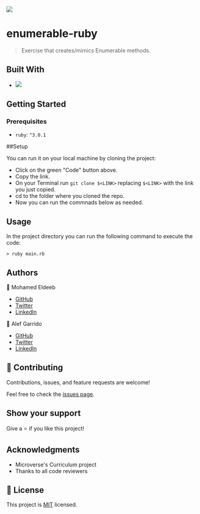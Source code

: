 ![](https://img.shields.io/badge/Microverse-blueviolet)

# enumerable-ruby

>Exercise that creates/mimics Enumerable methods.


## Built With

- ![](https://img.shields.io/badge/Ruby-CC342D?style=for-the-badge&logo=ruby&logoColor=white)

## Getting Started

### Prerequisites

- `ruby`:  `^3.0.1`

##Setup

You can run it on your local machine by cloning the project:
- Click on the green "Code" button above.
- Copy the link.
- On your Terminal run `git clone $<LINK>` replacing `$<LINK>` with the link you just copied.
- cd to the folder where you cloned the repo.
- Now you can run the commnads below as needed.

## Usage

In the project directory you can run the following command to execute the code:

`> ruby main.rb`

## Authors

👤 Mohamed Eldeeb 

- [GitHub](https://github.com/eng-mohamed-eldeeb)
- [Twitter](https://www.linkedin.com/in/mohamed-eldeeb-a69022206/)
- [LinkedIn](https://twitter.com/eldeeb_3o)

👤 Alef Garrido

- [GitHub](https://github.com/alef-garrido)
- [Twitter](https://twitter.com/Alef_Garrido)
- [LinkedIn](https://www.linkedin.com/in/alef-g/)

## 🤝 Contributing

Contributions, issues, and feature requests are welcome!

Feel free to check the [issues page](../../issues/).

## Show your support

Give a ⭐️ if you like this project!

## Acknowledgments

- Microverse's Curriculum project
- Thanks to all code reviewers

## 📝 License

This project is [MIT](./MIT.md) licensed.
